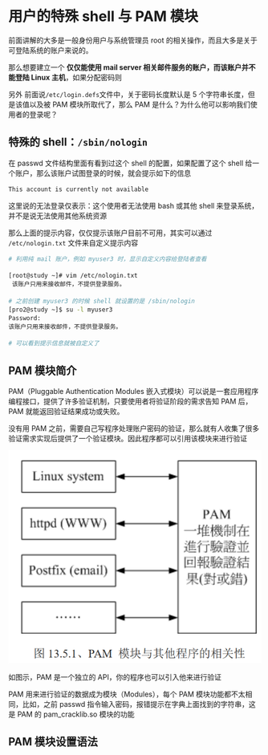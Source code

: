 # 用户的特殊 shell 与 PAM 模块

前面讲解的大多是一般身份用户与系统管理员 root 的相关操作，而且大多是关于可登陆系统的账户来说的。

那么想要建立一个 **仅仅能使用 mail server 相关邮件服务的账户，而该账户并不能登陆 Linux 主机**，如果分配密码则

另外 前面说`/etc/login.defs`文件中，关于密码长度默认是 5 个字符串长度，但是该值以及被 PAM 模块所取代了，那么 PAM 是什么？为什么他可以影响我们使用者的登录呢？

## 特殊的 shell：`/sbin/nologin`

在 passwd 文件结构里面有看到过这个 shell 的配置，如果配置了这个 shell 给一个账户，那么该账户试图登录的时候，就会提示如下的信息

```bash
This account is currently not available
```

这里说的无法登录仅表示：这个使用者无法使用 bash 或其他 shell 来登录系统，并不是说无法使用其他系统资源

那么上面的提示内容，仅仅提示该账户目前不可用，其实可以通过 `/etc/nologin.txt` 文件来自定义提示内容

```bash
# 利用纯 mail 账户，例如 myuser3 时，显示自定义内容给登陆者查看

[root@study ~]# vim /etc/nologin.txt
 该账户只用来接收邮件，不提供登录服务。

# 之前创建 myuser3 的时候 shell 就设置的是 /sbin/nologin
[pro2@study ~]$ su -l myuser3
Password: 
该账户只用来接收邮件，不提供登录服务。

# 可以看到提示信息就被自定义了
```

## PAM 模块简介

PAM（Pluggable Authentication Modules 嵌入式模块）可以说是一套应用程序编程接口，提供了许多验证机制，只要使用者将验证阶段的需求告知 PAM 后，PAM 就能返回验证结果成功或失败。

没有用 PAM 之前，需要自己写程序处理账户密码的验证，那么就有人收集了很多验证需求实现后提供了一个验证模块。因此程序都可以引用该模块来进行验证

![image-20200225155547026](./assets/image-20200225155547026.png)

如图示，PAM 是一个独立的 API，你的程序也可以引入他来进行验证

PAM 用来进行验证的数据成为模块（Modules），每个 PAM 模块功能都不太相同，比如，之前 passwd 指令输入密码，报错提示在字典上面找到的字符串，这是 PAM 的 pam_cracklib.so 模块的功能

## PAM 模块设置语法

